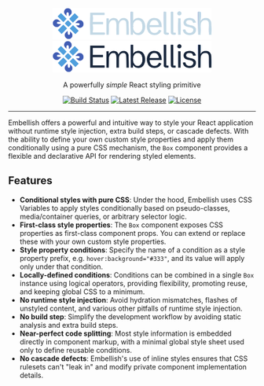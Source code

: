 <p align="center">
  <!-- npm-remove -->
  <a href="https://github.com/embellishes/embellish/#gh-dark-mode-only" target="_blank">
    <img alt="Embellish" src="https://raw.githubusercontent.com/embellishes/embellish/HEAD/.github/logo-dark.svg" width="324" height="64" style="max-width: 100%;">
  </a>
  <!-- /npm-remove -->
  <a href="https://github.com/embellishes/embellish/#gh-light-mode-only" target="_blank">
    <img alt="Embellish" src="https://raw.githubusercontent.com/embellishes/embellish/HEAD/.github/logo-light.svg" width="324" height="64" style="max-width: 100%;">
  </a>
</p>

<p align="center">
  A powerfully <em>simple</em> React styling primitive
</p>

<p align="center">
  <a href="https://github.com/embellishes/embellish/actions/workflows/build.yml"><img src="https://img.shields.io/github/actions/workflow/status/embellishes/embellish/build.yml?branch=master" alt="Build Status"></a>
  <a href="https://www.npmjs.com/org/embellish"><img src="https://img.shields.io/npm/v/@embellish%2Freact.svg" alt="Latest Release"></a>
  <a href="https://github.com/embellishes/embellish/blob/master/LICENSE"><img src="https://img.shields.io/npm/l/@embellish/react.svg" alt="License"></a>
</p>

---

Embellish offers a powerful and intuitive way to style your React application
without runtime style injection, extra build steps, or cascade defects. With the
ability to define your own custom style properties and apply them conditionally
using a pure CSS mechanism, the `Box` component provides a flexible and
declarative API for rendering styled elements.

## Features

- **Conditional styles with pure CSS**: Under the hood, Embellish uses CSS
  Variables to apply styles conditionally based on pseudo-classes,
  media/container queries, or arbitrary selector logic.
- **First-class style properties**: The `Box` component exposes CSS properties
  as first-class component props. You can extend or replace these with your own
  custom style properties.
- **Style property conditions**: Specify the name of a condition as a style
  property prefix, e.g. `hover:background="#333"`, and its value will apply only
  under that condition.
- **Locally-defined conditions**: Conditions can be combined in a single `Box`
  instance using logical operators, providing flexibility, promoting reuse, and
  keeping global CSS to a minimum.
- **No runtime style injection**: Avoid hydration mismatches, flashes of
  unstyled content, and various other pitfalls of runtime style injection.
- **No build step**: Simplify the development workflow by avoiding static
  analysis and extra build steps.
- **Near-perfect code splitting**: Most style information is embedded directly
  in component markup, with a minimal global style sheet used only to define
  reusable conditions.
- **No cascade defects**: Embellish's use of inline styles ensures that CSS
  rulesets can't "leak in" and modify private component implementation details.
